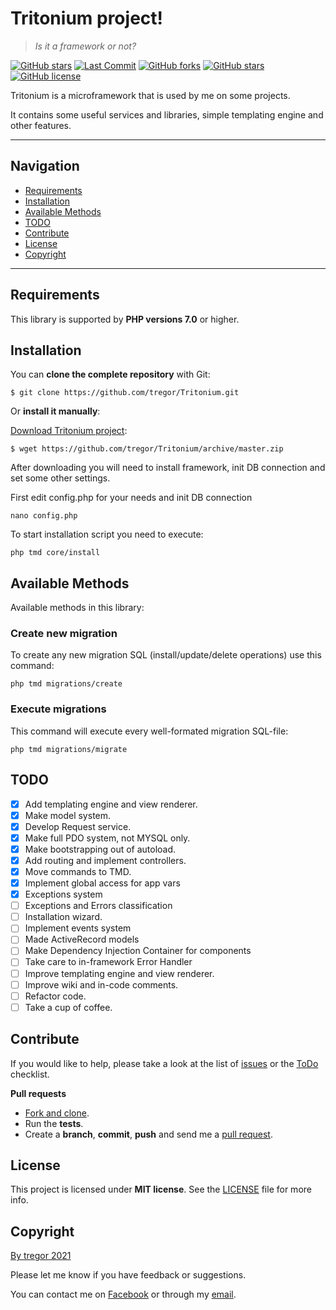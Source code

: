 # Tritonium project!
> *Is it a framework or not?*

[![GitHub stars](https://img.shields.io/github/stars/tregor/Tritonium?style=flat-square)](https://github.com/tregor/Tritonium/stargazers)
[![Last Commit](https://img.shields.io/github/last-commit/tregor/Tritonium?style=flat-square)](https://github.com/tregor/ErrorHandler)
[![GitHub forks](https://img.shields.io/github/forks/tregor/Tritonium?style=flat-square)](https://github.com/tregor/Tritonium/network)
[![GitHub stars](https://img.shields.io/github/stars/tregor/Tritonium?style=flat-square)](https://github.com/tregor/Tritonium/stargazers)
[![GitHub license](https://img.shields.io/github/license/tregor/Tritonium?style=flat-square)](LICENSE)


Tritonium is a microframework that is used by me on some projects.

It contains some useful services and libraries, simple templating engine and other features.

---
## Navigation
- [Requirements](#requirements)
- [Installation](#installation)
- [Available Methods](#available-methods)
- [TODO](#todo)
- [Contribute](#contribute)
- [License](#license)
- [Copyright](#copyright)

---

## Requirements

This library is supported by **PHP versions 7.0** or higher.

## Installation

You can **clone the complete repository** with Git:

    $ git clone https://github.com/tregor/Tritonium.git

Or **install it manually**:

[Download Tritonium project](https://github.com/tregor/Tritonium/archive/master.zip):

    $ wget https://github.com/tregor/Tritonium/archive/master.zip

After downloading you will need to install framework, init DB connection and set some other settings.

First edit config.php for your needs and init DB connection

    nano config.php

To start installation script you need to execute:

    php tmd core/install

## Available Methods

Available methods in this library:

### Create new migration

To create any new migration SQL (install/update/delete operations) use this command:

    php tmd migrations/create

### Execute migrations

This command will execute every well-formated migration SQL-file:

    php tmd migrations/migrate

## TODO
- [X] Add templating engine and view renderer.
- [X] Make model system.
- [X] Develop Request service.
- [X] Make full PDO system, not MYSQL only.
- [X] Make bootstrapping out of autoload.
- [X] Add routing and implement controllers.
- [X] Move commands to TMD.
- [X] Implement global access for app vars
- [X] Exceptions system
- [ ] Exceptions and Errors classification
- [ ] Installation wizard.
- [ ] Implement events system
- [ ] Made ActiveRecord models
- [ ] Make Dependency Injection Container for components
- [ ] Take care to in-framework Error Handler
- [ ] Improve templating engine and view renderer.
- [ ] Improve wiki and in-code comments.
- [ ] Refactor code.
- [ ] Take a cup of coffee.

## Contribute

If you would like to help, please take a look at the list of
[issues](https://github.com/tregor/Tritonium/issues) or the [ToDo](#todo) checklist.

**Pull requests**

* [Fork and clone](https://help.github.com/articles/fork-a-repo).
* Run the **tests**.
* Create a **branch**, **commit**, **push** and send me a
  [pull request](https://help.github.com/articles/using-pull-requests).

## License

This project is licensed under **MIT license**. See the [LICENSE](LICENSE) file for more info.

## Copyright

[By tregor 2021](https://tregor.ru/)

Please let me know if you have feedback or suggestions.

You can contact me on [Facebook](https://www.facebook.com/tregor1997) or through my [email](mailto:tregor1997@gmail.com).